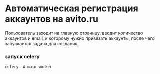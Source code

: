 # Автоматическая регистрация аккаунтов на avito.ru
Пользователь заходит на главную страницу, вводит количество аккаунтов и email, к которому нужно привязать аккаунты, после чего запускается задача для создания.

### запуск celery
`celery -A main worker`
